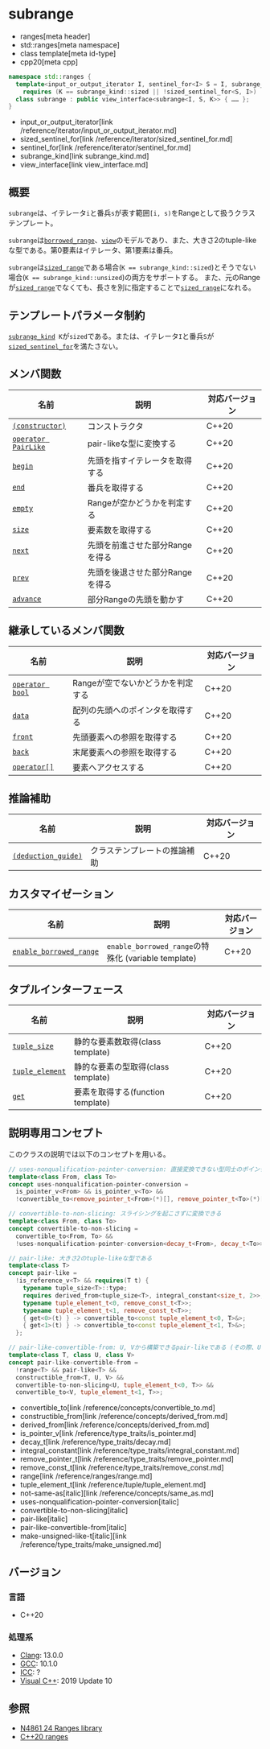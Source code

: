 # subrange
* ranges[meta header]
* std::ranges[meta namespace]
* class template[meta id-type]
* cpp20[meta cpp]

```cpp
namespace std::ranges {
  template<input_or_output_iterator I, sentinel_for<I> S = I, subrange_kind K = sized_sentinel_for<S, I> ? subrange_kind::sized : subrange_kind::unsized>
    requires (K == subrange_kind::sized || !sized_sentinel_for<S, I>)
  class subrange : public view_interface<subrange<I, S, K>> { …… };
}
```
* input_or_output_iterator[link /reference/iterator/input_or_output_iterator.md]
* sized_sentinel_for[link /reference/iterator/sized_sentinel_for.md]
* sentinel_for[link /reference/iterator/sentinel_for.md]
* subrange_kind[link subrange_kind.md]
* view_interface[link view_interface.md]

## 概要
`subrange`は、イテレータ`i`と番兵`s`が表す範囲`[i, s)`をRangeとして扱うクラステンプレート。

`subrange`は[`borrowed_range`](borrowed_range.md)、[`view`](view.md)のモデルであり、また、大きさ2のtuple-likeな型である。第0要素はイテレータ、第1要素は番兵。

`subrange`は[`sized_range`](sized_range.md)である場合(`K == subrange_kind::sized`)とそうでない場合(`K == subrange_kind::unsized`)の両方をサポートする。
また、元のRangeが[`sized_range`](sized_range.md)でなくても、長さを別に指定することで[`sized_range`](sized_range.md)になれる。

## テンプレートパラメータ制約
[`subrange_kind`](subrange_kind.md)`​ K`が`sized`である。または、イテレータ`I`と番兵`S`が[`sized_sentinel_for`](/reference/iterator/sized_sentinel_for.md)を満たさない。

## メンバ関数

| 名前                                           | 説明                             | 対応バージョン |
|------------------------------------------------|----------------------------------|----------------|
| [`(constructor)`](subrange/op_constructor.md)  | コンストラクタ                   | C++20          |
| [`operator PairLike`](subrange/op_pairlike.md) | pair-likeな型に変換する          | C++20          |
| [`begin`](subrange/begin.md)                   | 先頭を指すイテレータを取得する   | C++20          |
| [`end`](subrange/end.md)                       | 番兵を取得する                   | C++20          |
| [`empty`](subrange/empty.md)                   | Rangeが空かどうかを判定する      | C++20          |
| [`size`](subrange/size.md)                     | 要素数を取得する                 | C++20          |
| [`next`](subrange/next.md)                     | 先頭を前進させた部分Rangeを得る  | C++20          |
| [`prev`](subrange/prev.md)                     | 先頭を後退させた部分Rangeを得る  | C++20          |
| [`advance`](subrange/advance.md)               | 部分Rangeの先頭を動かす          | C++20          |

## 継承しているメンバ関数

| 名前                                         | 説明                              | 対応バージョン |
|----------------------------------------------|-----------------------------------|----------------|
| [`operator bool`](view_interface/op_bool.md) | Rangeが空でないかどうかを判定する | C++20          |
| [`data`](view_interface/data.md)             | 配列の先頭へのポインタを取得する  | C++20          |
| [`front`](view_interface/front.md)           | 先頭要素への参照を取得する        | C++20          |
| [`back`](view_interface/back.md)             | 末尾要素への参照を取得する        | C++20          |
| [`operator[]`](view_interface/op_at.md)      | 要素へアクセスする                | C++20          |


## 推論補助

| 名前                                                  | 説明                         | 対応バージョン |
|-------------------------------------------------------|------------------------------|----------------|
| [`(deduction_guide)`](subrange/op_deduction_guide.md) | クラステンプレートの推論補助 | C++20          |

## カスタマイゼーション

| 名前                                                         | 説明                                                | 対応バージョン |
|--------------------------------------------------------------|-----------------------------------------------------|----------------|
| [`enable_borrowed_range`](subrange/enable_borrowed_range.md) | `enable_borrowed_range`の特殊化 (variable template) | C++20          |

## タプルインターフェース

| 名前                                         | 説明                               | 対応バージョン |
|----------------------------------------------|------------------------------------|----------------|
| [`tuple_size`](subrange/tuple_size.md)       | 静的な要素数取得(class template)   | C++20          |
| [`tuple_element`](subrange/tuple_element.md) | 静的な要素の型取得(class template) | C++20          |
| [`get`](subrange/get.md)                     | 要素を取得する(function template)  | C++20          |

## 説明専用コンセプト

このクラスの説明では以下のコンセプトを用いる。

```cpp
// uses-nonqualification-pointer-conversion: 直接変換できない型同士のポインタの変換が必要
template<class From, class To>
concept uses-nonqualification-pointer-conversion =
  is_pointer_v<From> && is_pointer_v<To> &&
  !convertible_to<remove_pointer_t<From>(*)[], remove_pointer_t<To>(*)[]>;

// convertible-to-non-slicing: スライシングを起こさずに変換できる
template<class From, class To>
concept convertible-to-non-slicing =
  convertible_to<From, To> &&
  !uses-nonqualification-pointer-conversion<decay_t<From>, decay_t<To>>;

// pair-like: 大きさ2のtuple-likeな型である
template<class T>
concept pair-like =
  !is_reference_v<T> && requires(T t) {
    typename tuple_size<T>::type;
    requires derived_from<tuple_size<T>, integral_constant<size_t, 2>>;
    typename tuple_element_t<0, remove_const_t<T>>;
    typename tuple_element_t<1, remove_const_t<T>>;
    { get<0>(t) } -> convertible_to<const tuple_element_t<0, T>&>;
    { get<1>(t) } -> convertible_to<const tuple_element_t<1, T>&>;
  };

// pair-like-convertible-from: U, Vから構築できるpair-likeである (その際、Uはスライシングを起こさない)
template<class T, class U, class V>
concept pair-like-convertible-from =
  !range<T> && pair-like<T> &&
  constructible_from<T, U, V> &&
  convertible-to-non-slicing<U, tuple_element_t<0, T>> &&
  convertible_to<V, tuple_element_t<1, T>>;
```
* convertible_to[link /reference/concepts/convertible_to.md]
* constructible_from[link /reference/concepts/derived_from.md]
* derived_from[link /reference/concepts/derived_from.md]
* is_pointer_v[link /reference/type_traits/is_pointer.md]
* decay_t[link /reference/type_traits/decay.md]
* integral_constant[link /reference/type_traits/integral_constant.md]
* remove_pointer_t[link /reference/type_traits/remove_pointer.md]
* remove_const_t[link /reference/type_traits/remove_const.md]
* range[link /reference/ranges/range.md]
* tuple_element_t[link /reference/tuple/tuple_element.md]
* not-same-as[italic][link /reference/concepts/same_as.md]
* uses-nonqualification-pointer-conversion[italic]
* convertible-to-non-slicing[italic]
* pair-like[italic]
* pair-like-convertible-from[italic]
* make-unsigned-like-t[italic][link /reference/type_traits/make_unsigned.md]


## バージョン
### 言語
- C++20

### 処理系
- [Clang](/implementation.md#clang): 13.0.0
- [GCC](/implementation.md#gcc): 10.1.0
- [ICC](/implementation.md#icc): ?
- [Visual C++](/implementation.md#visual_cpp): 2019 Update 10

## 参照
- [N4861 24 Ranges library](https://timsong-cpp.github.io/cppwp/n4861/ranges)
- [C++20 ranges](https://techbookfest.org/product/5134506308665344)
